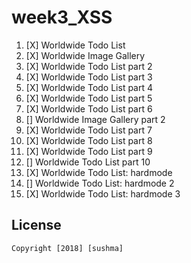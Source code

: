 # week3_XSS


1. [X] Worldwide Todo List
1. [X] Worldwide Image Gallery
1. [X] Worldwide Todo List part 2
1. [X] Worldwide Todo List part 3
1. [X] Worldwide Todo List part 4
1. [X] Worldwide Todo List part 5
1. [X] Worldwide Todo List part 6
1. [] Worldwide Image Gallery part 2
1. [X] Worldwide Todo List part 7
1. [X] Worldwide Todo List part 8
1. [X] Worldwide Todo List part 9
1. [] Worldwide Todo List part 10
1. [X] Worldwide Todo List: hardmode
1. [] Worldwide Todo List: hardmode 2
1. [X] Worldwide Todo List: hardmode 3

## License
    Copyright [2018] [sushma]
